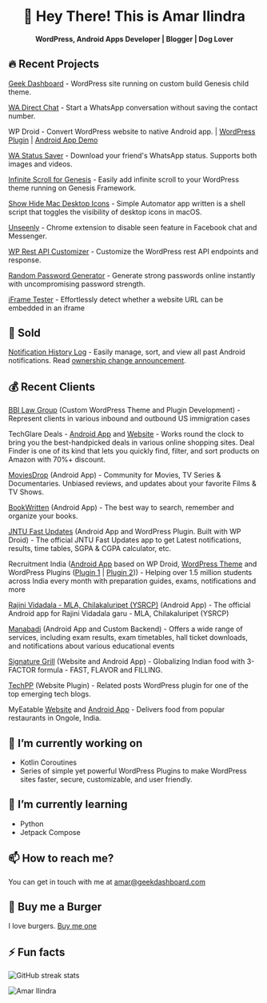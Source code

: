 <h1 align="center"> 🐾  Hey There! This is Amar Ilindra</h1>
<h4 align="center">WordPress, Android Apps Developer | Blogger | Dog Lover</h4>


## 🔥 Recent Projects

[Geek Dashboard](https://www.geekdashboard.com) - WordPress site running on custom build Genesis child theme.

[WA Direct Chat](https://play.google.com/store/apps/details?id=com.ikvaesolutions.wadirectmessage) - Start a WhatsApp conversation without saving the contact number.

WP Droid - Convert WordPress website to native Android app. | [WordPress Plugin](https://wordpress.org/plugins/wp-droid/) | [Android App Demo](https://play.google.com/store/apps/details?id=com.geekdashboard.android)

[WA Status Saver](https://play.google.com/store/apps/details?id=com.wa.status.saver) - Download your friend's WhatsApp status. Supports both images and videos.

[Infinite Scroll for Genesis](https://wordpress.org/plugins/infinite-scrolling/) - Easily add infinite scroll to your WordPress theme running on Genesis Framework. 

[Show Hide Mac Desktop Icons](https://github.com/amarilindra/Show-Hide-Mac-Desktop-Icons) - Simple Automator app written is a shell script that toggles the visibility of desktop icons in macOS.

[Unseenly](https://chrome.google.com/webstore/detail/unseenly/mmjginkjeljiaiafplppfkfdindcjkfi) - Chrome extension to disable seen feature in Facebook chat and Messenger. 

[WP Rest API Customizer](https://wordpress.org/plugins/wp-rest-api-customizer/) - Customize the WordPress rest API endpoints and response.

[Random Password Generator](https://www.geekdashboard.com/tools/password-generator/) - Generate strong passwords online instantly with uncompromising password strength.

[iFrame Tester](https://www.geekdashboard.com/tools/iframe-tester/) - Effortlessly detect whether a website URL can be embedded in an iframe


## 🤑 Sold 

[Notification History Log](https://play.google.com/store/apps/details?id=com.ikvaesolutions.notificationhistorylog) - Easily manage, sort, and view all past Android notifications. Read [ownership change announcement](https://ikvaesolutions.com/notification-history-log-ownership-change/).

## 💰 Recent Clients

[BBI Law Group](https://www.ilindralawgroup.net/) (Custom WordPress Theme and Plugin Development) - Represent clients in various inbound and outbound US immigration cases

TechGlare Deals - [Android App](https://play.google.com/store/apps/details?id=com.techglaredeals&hl=en_IN&gl=US) and [Website](https://www.techglaredeals.com/) - Works round the clock to bring you the best-handpicked deals in various online shopping sites. Deal Finder is one of its kind that lets you quickly find, filter, and sort products on Amazon with 70%+ discount. 

[MoviesDrop](https://play.google.com/store/apps/details?id=com.moviesdrop&hl=en_IN) (Android App) - Community for Movies, TV Series & Documentaries. Unbiased reviews, and updates about your favorite Films & TV Shows.

[BookWritten](https://play.google.com/store/apps/details?id=com.bookwritten&hl=en_IN) (Android App) - The best way to search, remember and organize your books.

[JNTU Fast Updates](https://play.google.com/store/apps/details?id=com.jntufastupdates&hl=en_IN) (Android App and WordPress Plugin. Built with WP Droid) - The official JNTU Fast Updates app to get Latest notifications, results, time tables, SGPA & CGPA calculator, etc.

Recruitment India ([Android App](https://play.google.com/store/apps/details?id=in.recruitmentindia&hl=en_IN) based on WP Droid, [WordPress Theme](https://recruitmentindia.in/) and WordPress Plugins ([Plugin 1](https://recruitmentindia.in/govt-jobs-in-ap/) | [Plugin 2](https://exams.recruitmentindia.in/questions/technical/networking/))) - Helping over 1.5 million students across India every month with preparation guides, exams, notifications and more

[Rajini Vidadala - MLA, Chilakaluripet (YSRCP)](https://play.google.com/store/apps/details?id=com.rajinividadala&hl=en_IN) (Android App) - The official Android app for Rajini Vidadala garu - MLA, Chilakaluripet (YSRCP)

[Manabadi](http://www.manabadi.co.in/) (Android App and Custom Backend) - Offers a wide range of services, including exam results, exam timetables, hall ticket downloads, and notifications about various educational events

[Signature Grill](https://thesignaturegrill.com/) (Website and Android App) - Globalizing Indian food with 3-FACTOR formula - FAST, FLAVOR and FILLING.

[TechPP](https://techpp.com/) (Website Plugin) - Related posts WordPress plugin for one of the top emerging tech blogs.

MyEatable [Website](http://myeatable.com/) and [Android App](https://play.google.com/store/apps/details?id=com.myeatable.android) - Delivers food from popular restaurants in Ongole, India.

## 🔭   I’m currently working on
+ Kotlin Coroutines
+ Series of simple yet powerful WordPress Plugins to make WordPress sites faster, secure, customizable, and user friendly.

## 🌱   I’m currently learning
+ Python 
+ Jetpack Compose

## 📫   How to reach me?
You can get in touch with me at amar@geekdashboard.com

## 🍔   Buy me a Burger
I love burgers. [Buy me one](https://www.buymeacoffee.com/amarilindra) 

## ⚡  Fun facts

![GitHub streak stats](https://streak-stats.demolab.com/?user=amarilindra)

<img src="https://komarev.com/ghpvc/?username=amarilindra" alt="Amar Ilindra" />
